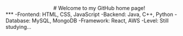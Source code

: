 <center># Welcome to my GitHub home page!</center>
***
-Frontend: HTML, CSS, JavaScript
-Backend: Java, C++, Python
-Database: MySQL, MongoDB
-Framework: React, AWS
-Level: Still studying...
